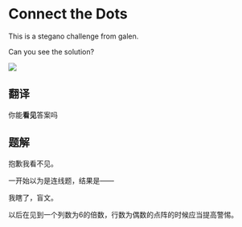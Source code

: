 # Connect the Dots

This is a stegano challenge from galen.

Can you see the solution?

![](https://www.wechall.net/challenge/connect_the_dots/dots.jpg)

## 翻译

你能**看见**答案吗

## 题解

抱歉我看不见。

一开始以为是连线题，结果是——

我瞎了，盲文。

以后在见到一个列数为6的倍数，行数为偶数的点阵的时候应当提高警惕。

